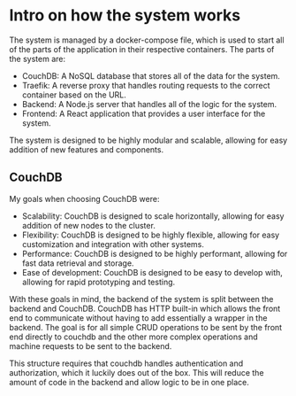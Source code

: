 # Intro on how the system works

The system is managed by a docker-compose file, which is used to start all of the parts of the application in their respective containers. The parts of the system are:

- CouchDB: A NoSQL database that stores all of the data for the system.
- Traefik: A reverse proxy that handles routing requests to the correct container based on the URL.
- Backend: A Node.js server that handles all of the logic for the system.
- Frontend: A React application that provides a user interface for the system.

The system is designed to be highly modular and scalable, allowing for easy addition of new features and components.

## CouchDB

My goals when choosing CouchDB were:

- Scalability: CouchDB is designed to scale horizontally, allowing for easy addition of new nodes to the cluster.
- Flexibility: CouchDB is designed to be highly flexible, allowing for easy customization and integration with other systems.
- Performance: CouchDB is designed to be highly performant, allowing for fast data retrieval and storage.
- Ease of development: CouchDB is designed to be easy to develop with, allowing for rapid prototyping and testing.

With these goals in mind, the backend of the system is split between the backend and CouchDB. CouchDB has HTTP built-in which allows the front end to communicate without having to add essentially a wrapper in the backend. The goal is for all simple CRUD operations to be sent by the front end directly to couchdb and the other more complex operations and machine requests to be sent to the backend.

This structure requires that couchdb handles authentication and authorization, which it luckily does out of the box. This will reduce the amount of code in the backend and allow logic to be in one place.